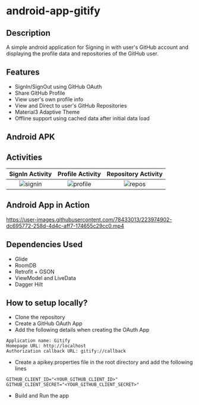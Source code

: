 # android-app-gitify

## Description
A simple android application for Signing in with user's GitHub account and displaying the profile data and repositories of the GitHub user.

## Features
- SignIn/SignOut using GitHub OAuth
- Share GitHub Profile
- View user's own profile info
- View and Direct to user's GitHub Repositories
- Material3 Adaptive Theme
- Offline support using cached data after initial data load 

## Android APK


## Activities
 SignIn Activity | Profile Activity | Repository Activity      
:-------------------------:|:-------------------------:|:-------------------------:
![signin](https://user-images.githubusercontent.com/78433013/223970556-dcb527a2-3a81-420f-8418-82bafe9965f6.png) | ![profile](https://user-images.githubusercontent.com/78433013/223970566-863a566c-6d69-44f5-97f3-c8470e696107.png) | ![repos](https://user-images.githubusercontent.com/78433013/223970571-7f1f39af-bc4e-4834-880d-0eb80580ea94.png)

## Android App in Action
https://user-images.githubusercontent.com/78433013/223974902-dc695772-258d-4d4c-aff7-174655c29cc0.mp4

## Dependencies Used
- Glide
- RoomDB
- Retrofit + GSON
- ViewModel and LiveData
- Dagger Hilt

## How to setup locally?
- Clone the repository
- Create a GitHub OAuth App
- Add the following details when creating the OAuth App
```
Application name: Gitify
Homepage URL: http://localhost
Authorization callback URL: gitify://callback
```
- Create a apikey.properties file in the root directory and add the following lines
```
GITHUB_CLIENT_ID="<YOUR_GITHUB_CLIENT_ID>"
GITHUB_CLIENT_SECRET="<YOUR_GITHUB_CLIENT_SECRET>"
```
- Build and Run the app

